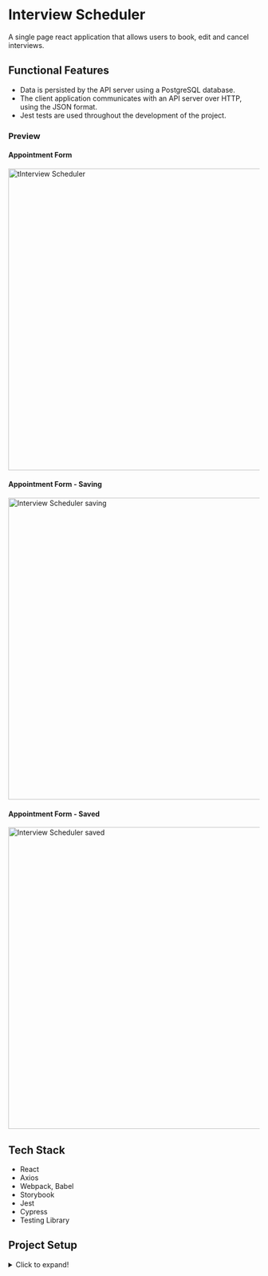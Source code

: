 # Interview Scheduler

A single page react application that allows users to book, edit and cancel interviews.

## Functional Features

- Data is persisted by the API server using a PostgreSQL database.
- The client application communicates with an API server over HTTP, using the JSON format.
- Jest tests are used throughout the development of the project.

### Preview 

#### Appointment Form
<img width="604" alt="tInterview Scheduler" src="https://user-images.githubusercontent.com/69181038/122279197-ca197300-ceb5-11eb-9fca-95459b4065ee.png">


#### Appointment Form - Saving
<img width="604" alt="Interview Scheduler saving" src="https://user-images.githubusercontent.com/69181038/122279265-d998bc00-ceb5-11eb-9c75-529e9a1ff676.png">

#### Appointment Form - Saved
<img width="604" alt="Interview Scheduler saved" src="https://user-images.githubusercontent.com/69181038/122279310-e61d1480-ceb5-11eb-808b-266a7be54980.png">


## Tech Stack

- React
- Axios
- Webpack, Babel
- Storybook
- Jest
- Cypress
- Testing Library

## Project Setup
<details>
  <summary>Click to expand!</summary>
  ## Setup

Install dependencies with `npm install`.

## Running Webpack Development Server

```sh
npm start
```

## Running Jest Test Framework

```sh
npm test
```

## Running Storybook Visual Testbed

```sh
npm run storybook
```

</details>



